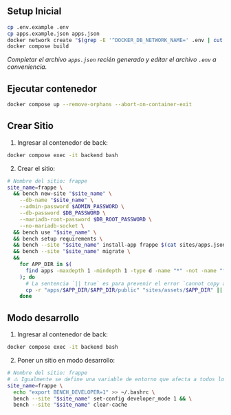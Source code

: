 ## Setup Inicial

```sh
cp .env.example .env
cp apps.example.json apps.json
docker network create "$(grep -E '^DOCKER_DB_NETWORK_NAME=' .env | cut -d '=' -f2)"
docker compose build
```

_Completar el archivo `apps.json` recién generado y editar el archivo `.env` a conveniencia._

## Ejecutar contenedor

```sh
docker compose up --remove-orphans --abort-on-container-exit
```

## Crear Sitio

1) Ingresar al contenedor de back:
```sh
docker compose exec -it backend bash
```

2) Crear el sitio:
```sh
# Nombre del sitio: frappe
site_name=frappe \
  && bench new-site "$site_name" \
    --db-name "$site_name" \
    --admin-password $ADMIN_PASSWORD \
    --db-password $DB_PASSWORD \
    --mariadb-root-password $DB_ROOT_PASSWORD \
    --no-mariadb-socket \
  && bench use "$site_name" \
  && bench setup requirements \
  && bench --site "$site_name" install-app frappe $(cat sites/apps.json | jq -r 'keys[]' | tr '\n' ' ') \
  && bench --site "$site_name" migrate \
  &&
    for APP_DIR in $(
      find apps -maxdepth 1 -mindepth 1 -type d -name "*" -not -name "frappe" -exec basename {} \;
    ); do
      # La sentencia `|| true` es para prevenir el error `cannot copy a directory, <*>, into itself`
      cp -r "apps/$APP_DIR/$APP_DIR/public" "sites/assets/$APP_DIR" || true;
    done
```

## Modo desarrollo

1) Ingresar al contenedor de back:
```sh
docker compose exec -it backend bash
```

2) Poner un sitio en modo desarrollo:
```sh
# Nombre del sitio: frappe
# ⚠️ Igualmente se define una variable de entorno que afecta a todos los sitios.
site_name=frappe \
  echo "export BENCH_DEVELOPER=1" >> ~/.bashrc \
  bench --site "$site_name" set-config developer_mode 1 && \
  bench --site "$site_name" clear-cache
```
